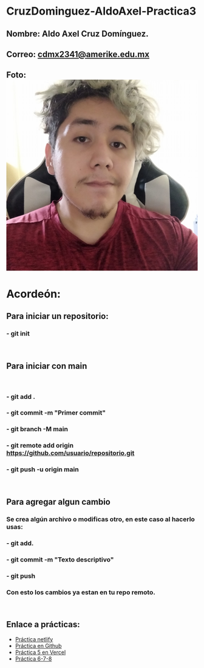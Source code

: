# CruzDominguez-AldoAxel-Practica3

## Nombre: Aldo Axel Cruz Domínguez.
## Correo: cdmx2341@amerike.edu.mx

## Foto: ![Foto](Foto.jpg)



# Acordeón: 

## Para iniciar un repositorio:

### - git init 
<br>

## Para iniciar con main 
<br>

### - git add .
### - git commit -m "Primer commit"
### - git branch -M main
### - git remote add origin https://github.com/usuario/repositorio.git
### - git push -u origin main
<br>

## Para agregar algun cambio

### Se crea algún archivo o modificas otro, en este caso al hacerlo usas: 

### - git add. 
### - git commit -m "Texto descriptivo"
### - git push

### Con esto los cambios ya estan en tu repo remoto. 

<br>

## Enlace a prácticas: 
- [Práctica netlify](https://626ad5e0d07ed4006d33030b--subtle-platypus-ce26fe.netlify.app/)
- [Práctica en Github](https://github.com/Alzound/Alzound_Astro)
- [Práctica 5 en Vercel](https://alzound-astro.vercel.app/)
- [Práctica 6-7-8](/ReMakers.md)


